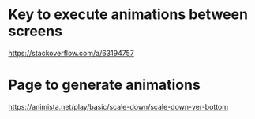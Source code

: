 # Key to execute animations between screens

https://stackoverflow.com/a/63194757

# Page to generate animations

https://animista.net/play/basic/scale-down/scale-down-ver-bottom
